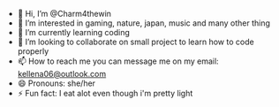- 👋 Hi, I’m @Charm4thewin
- 👀 I’m interested in gaming, nature, japan, music and many other thing
- 🌱 I’m currently learning coding
- 💞️ I’m looking to collaborate on small project to learn how to code properly
- 📫 How to reach me you can message me on my email: kellena06@outlook.com
- 😄 Pronouns: she/her
- ⚡ Fun fact: I eat alot even though i'm pretty light

<!---
Charm4thewin/Charm4thewin is a ✨ special ✨ repository because its `README.md` (this file) appears on your GitHub profile.
You can click the Preview link to take a look at your changes.
--->
